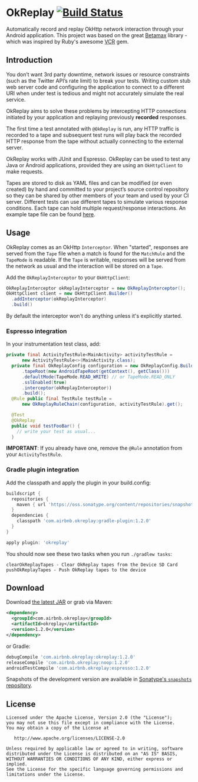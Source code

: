 # OkReplay [![Build Status](https://travis-ci.org/airbnb/okreplay.svg?branch=master)](https://travis-ci.org/airbnb/okreplay)

Automatically record and replay OkHttp network interaction through your Android application.
This project was based on the great [Betamax](https://github.com/betamaxteam/betamax) library - which was inspired by Ruby's awesome [VCR](https://relishapp.com/vcr/vcr/docs) gem.

## Introduction

You don’t want 3rd party downtime, network issues or resource constraints (such as the Twitter API’s
rate limit) to break your tests. Writing custom stub web server code and configuring the application
to connect to a different URI when under test is tedious and might not accurately simulate the real
service.

OkReplay aims to solve these problems by intercepting HTTP connections initiated by your application
and replaying previously __recorded__ responses.

The first time a test annotated with `@OkReplay` is run, any HTTP traffic is recorded to a tape and
subsequent test runs will play back the recorded HTTP response from the tape without actually
connecting to the external server.

OkReplay works with JUnit and Espresso. OkReplay can be used to test any Java or Android applications,
provided they are using an `OkHttpClient` to make requests.

Tapes are stored to disk as YAML files and can be modified (or even created) by hand and committed
to your project’s source control repository so they can be shared by other members of your team and
used by your CI server. Different tests can use different tapes to simulate various response conditions.
Each tape can hold multiple request/response interactions. An example tape file can be found
[here](https://github.com/airbnb/okreplay/blob/master/okreplay-tests/src/test/resources/okreplay/tapes/smoke_spec.yaml).

## Usage

OkReplay comes as an OkHttp `Interceptor`. When "started", responses are served from the `Tape` file
when a match is found for the `MatchRule` and the `TapeMode` is readable. If the `Tape` is writable,
responses will be served from the network as usual and the interaction will be stored on a `Tape`.

Add the `OkReplayInterceptor` to your `OkHttpClient`:

```java
OkReplayInterceptor okReplayInterceptor = new OkReplayInterceptor();
OkHttpClient client = new OkHttpClient.Builder()
  .addInterceptor(okReplayInterceptor)
  .build()
```

By default the interceptor won't do anything unless it's explicitly started.

### Espresso integration

In your instrumentation test class, add:

```java
private final ActivityTestRule<MainActivity> activityTestRule =
      new ActivityTestRule<>(MainActivity.class);
  private final OkReplayConfig configuration = new OkReplayConfig.Builder()
      .tapeRoot(new AndroidTapeRoot(getContext(), getClass()))
      .defaultMode(TapeMode.READ_WRITE) // or TapeMode.READ_ONLY
      .sslEnabled(true)
      .interceptor(okReplayInterceptor))
      .build();
  @Rule public final TestRule testRule =
      new OkReplayRuleChain(configuration, activityTestRule).get();

  @Test
  @OkReplay
  public void testFooBar() {
    // write your test as usual...
  }
```

**IMPORTANT**: If you already have one, remove the `@Rule` annotation from your `ActivityTestRule`.

### Gradle plugin integration

Add the classpath and apply the plugin in your build.config:

```groovy
buildscript {
  repositories {
    maven { url 'https://oss.sonatype.org/content/repositories/snapshots/' }
  }
  dependencies {
    classpath 'com.airbnb.okreplay:gradle-plugin:1.2.0'
  }
}

apply plugin: 'okreplay'

```

You should now see these two tasks when you run `./gradlew tasks`:

```
clearOkReplayTapes - Clear OkReplay tapes from the Device SD Card
pushOkReplayTapes - Push OkReplay tapes to the device
```

## Download

Download [the latest JAR][2] or grab via Maven:
```xml
<dependency>
  <groupId>com.airbnb.okreplay</groupId>
  <artifactId>okreplay</artifactId>
  <version>1.2.0</version>
</dependency>
```
or Gradle:
```groovy
debugCompile 'com.airbnb.okreplay:okreplay:1.2.0'
releaseCompile 'com.airbnb.okreplay:noop:1.2.0'
androidTestCompile 'com.airbnb.okreplay:espresso:1.2.0'
```

Snapshots of the development version are available in [Sonatype's `snapshots` repository][snap].

License
-------

    Licensed under the Apache License, Version 2.0 (the "License");
    you may not use this file except in compliance with the License.
    You may obtain a copy of the License at

       http://www.apache.org/licenses/LICENSE-2.0

    Unless required by applicable law or agreed to in writing, software
    distributed under the License is distributed on an "AS IS" BASIS,
    WITHOUT WARRANTIES OR CONDITIONS OF ANY KIND, either express or implied.
    See the License for the specific language governing permissions and
    limitations under the License.

 [1]: http://airbnb.io/projects/okreplay/
 [2]: https://search.maven.org/remote_content?g=com.airbnb.okreplay&a=okreplay&v=LATEST
 [snap]: https://oss.sonatype.org/content/repositories/snapshots/
